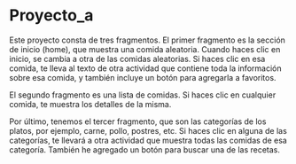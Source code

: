 # Proyecto_a

Este proyecto consta de tres fragmentos. El primer fragmento es la sección de inicio (home), que 
muestra una comida aleatoria. Cuando haces clic en inicio, se cambia a otra de las comidas 
aleatorias. Si haces clic en esa comida, te lleva al texto de otra actividad que contiene toda la 
información sobre esa comida, y también incluye un botón para agregarla a favoritos.

El segundo fragmento es una lista de comidas. Si haces clic en cualquier comida, te muestra los 
detalles de la misma.

Por último, tenemos el tercer fragmento, que son las categorías de los platos, por ejemplo, carne, 
pollo, postres, etc. Si haces clic en alguna de las categorías, te llevará a otra actividad que 
muestra todas las comidas de esa categoría. También he agregado un botón para buscar una de las 
recetas.